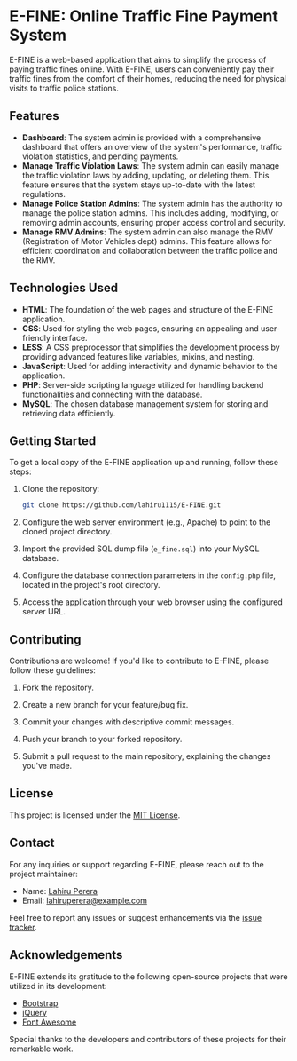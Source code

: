 # E-FINE: Online Traffic Fine Payment System

E-FINE is a web-based application that aims to simplify the process of paying traffic fines online. With E-FINE, users can conveniently pay their traffic fines from the comfort of their homes, reducing the need for physical visits to traffic police stations.

## Features

- **Dashboard**: The system admin is provided with a comprehensive dashboard that offers an overview of the system's performance, traffic violation statistics, and pending payments.
- **Manage Traffic Violation Laws**: The system admin can easily manage the traffic violation laws by adding, updating, or deleting them. This feature ensures that the system stays up-to-date with the latest regulations.
- **Manage Police Station Admins**: The system admin has the authority to manage the police station admins. This includes adding, modifying, or removing admin accounts, ensuring proper access control and security.
- **Manage RMV Admins**: The system admin can also manage the RMV (Registration of Motor Vehicles dept) admins. This feature allows for efficient coordination and collaboration between the traffic police and the RMV.

## Technologies Used

- **HTML**: The foundation of the web pages and structure of the E-FINE application.
- **CSS**: Used for styling the web pages, ensuring an appealing and user-friendly interface.
- **LESS**: A CSS preprocessor that simplifies the development process by providing advanced features like variables, mixins, and nesting.
- **JavaScript**: Used for adding interactivity and dynamic behavior to the application.
- **PHP**: Server-side scripting language utilized for handling backend functionalities and connecting with the database.
- **MySQL**: The chosen database management system for storing and retrieving data efficiently.

## Getting Started

To get a local copy of the E-FINE application up and running, follow these steps:

1. Clone the repository:

   ```bash
   git clone https://github.com/lahiru1115/E-FINE.git
   ```

2. Configure the web server environment (e.g., Apache) to point to the cloned project directory.

3. Import the provided SQL dump file (`e_fine.sql`) into your MySQL database.

4. Configure the database connection parameters in the `config.php` file, located in the project's root directory.

5. Access the application through your web browser using the configured server URL.

## Contributing

Contributions are welcome! If you'd like to contribute to E-FINE, please follow these guidelines:

1. Fork the repository.

2. Create a new branch for your feature/bug fix.

3. Commit your changes with descriptive commit messages.

4. Push your branch to your forked repository.

5. Submit a pull request to the main repository, explaining the changes you've made.

## License

This project is licensed under the [MIT License](LICENSE).

## Contact

For any inquiries or support regarding E-FINE, please reach out to the project maintainer:

- Name: [Lahiru Perera](https://github.com/lahiru1115)
- Email: [lahiruperera@example.com](mailto:lahiruperera@example.com)

Feel free to report any issues or suggest enhancements via the [issue tracker](https://github.com/lahiru1115/E-FINE/issues).

## Acknowledgements

E-FINE extends its gratitude to the following open-source projects that were utilized in its development:

- [Bootstrap](https://getbootstrap.com)
- [jQuery](https://jquery.com)
- [Font Awesome](https://fontawesome.com)

Special thanks to the developers and contributors of these projects for their remarkable work.
